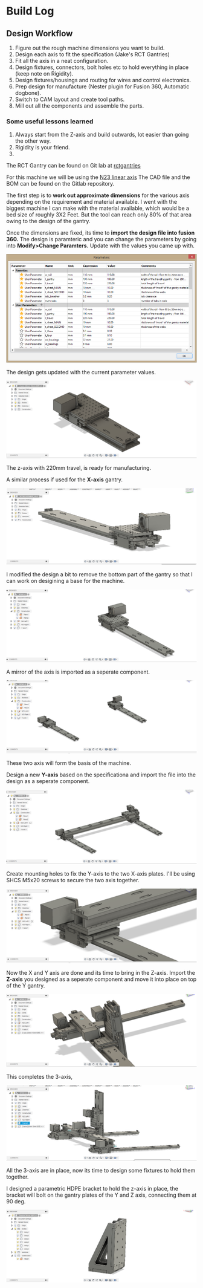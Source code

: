 # Build Log

## Design Workflow

1. Figure out the rough machine dimensions you want to build.
2. Design each axis to fit the specification (Jake's RCT Gantries)
3. Fit all the axis in a neat configuration.
4. Design fixtures, connectors, bolt holes etc to hold everything in place (keep note on Rigidity).
5. Design fixtures/housings and routing for wires and control electronics.
6. Prep design for manufacture (Nester plugin for Fusion 360, Automatic dogbone).
7. Switch to CAM layout and create tool paths.
8. Mill out all the components and assemble the parts.

### Some useful lessons learned

1. Always start from the Z-axis and build outwards, lot easier than going the other way.
2. Rigidity is your friend.
3. 

The RCT Gantry can be found on Git lab at [rctgantries](https://gitlab.cba.mit.edu/jakeread/rctgantries)

For this machine we will be using the [N23 linear axis](https://gitlab.cba.mit.edu/jakeread/rctgantries/tree/master/n23_linearPinion) The CAD file and the BOM can be found on the Gitlab repository.

The first step is to **work out approximate dimensions** for the various axis depending on the requirement and material available. I went with the biggest machine I can make with the material available, which would be a bed size of roughly 3X2 Feet. But the tool can reach only 80% of that area owing to the design of the gantry.

Once the dimensions are fixed, its time to **import the design file into fusion 360.** The design is paramteric and you can change the parameters by going into **Modify>Change Paramters.** Update with the values you came up with.

![FabNC](../Images/CAD/parameter.PNG)

The design gets updated with the current parameter values.

![FabNC](../Images/CAD/zaxis.PNG)

The z-axis with 220mm travel, is ready for manufacturing.

A similar process if used for the **X-axis** gantry.

![FabNC](../Images/CAD/1.png)

I modified the design a bit to remove the bottom part of the gantry so that I can work on desigining a base for the machine.

![FabNC](../Images/CAD/5.png)

A mirror of the axis is imported as a seperate component.

![FabNC](../Images/CAD/6.png)

These two axis will form the basis of the machine. 

Design a new **Y-axis** based on the specificationa and import the file into the design as a seperate component.

![FabNC](../Images/CAD/7.png)

Create mounting holes to fix the Y-axis to the two X-axis plates. I'll be using SHCS M5x20 screws to secure the two axis together.

![FabNC](../Images/CAD/8.png)

Now the X and Y axis are done and its time to bring in the Z-axis. Import the **Z-axis** you designed as a seperate component and move it into place on top of the Y gantry.

![FabNC](../Images/CAD/11.png)

This completes the 3-axis,

![FabNC](../Images/CAD/13.png)

All the 3-axis are in place, now its time to design some fixtures to hold them together.

I designed a parametric HDPE bracket to hold the z-axis in place, the bracket will bolt on the gantry plates of the Y and Z axis, connecting them at 90 deg.

![FabNC](../Images/CAD/15.png)




